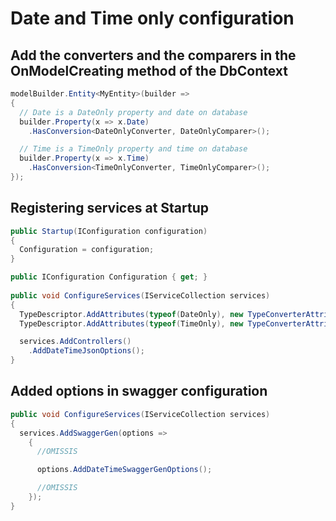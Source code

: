# Date and Time only configuration


## Add the converters and the comparers in the OnModelCreating method of the DbContext 
```csharp
modelBuilder.Entity<MyEntity>(builder =>
{
  // Date is a DateOnly property and date on database
  builder.Property(x => x.Date)
    .HasConversion<DateOnlyConverter, DateOnlyComparer>();

  // Time is a TimeOnly property and time on database
  builder.Property(x => x.Time)
    .HasConversion<TimeOnlyConverter, TimeOnlyComparer>();
});

```

## Registering services at Startup

```csharp
public Startup(IConfiguration configuration)
{
  Configuration = configuration;
}

public IConfiguration Configuration { get; }
	
public void ConfigureServices(IServiceCollection services)
{
  TypeDescriptor.AddAttributes(typeof(DateOnly), new TypeConverterAttribute(typeof(DateOnlyTypeConverter)));
  TypeDescriptor.AddAttributes(typeof(TimeOnly), new TypeConverterAttribute(typeof(TimeOnlyTypeConverter)));

  services.AddControllers()
    .AddDateTimeJsonOptions();
}
```


## Added options in swagger configuration
```csharp
public void ConfigureServices(IServiceCollection services)
{
  services.AddSwaggerGen(options =>
    {
      //OMISSIS

      options.AddDateTimeSwaggerGenOptions();

      //OMISSIS
    });
}
```